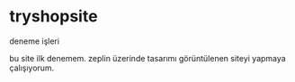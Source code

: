 # tryshopsite
deneme işleri

bu site ilk denemem.
zeplin üzerinde tasarımı görüntülenen siteyi yapmaya çalışıyorum.
